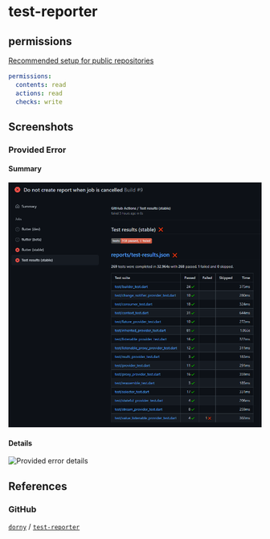 # test-reporter

## permissions

[Recommended setup for public repositories](https://github.com/dorny/test-reporter?tab=readme-ov-file#recommended-setup-for-public-repositories)

```yaml
permissions:
  contents: read
  actions: read
  checks: write
```

## Screenshots

### Provided Error

#### Summary

![Provided error summary](../../../assets/img/dorny/test-reporter/provided-error-summary.png)

#### Details

![Provided error details](../../../assets/dorny/img/test-reporter/provided-error-details.png)

## References

### GitHub

[`dorny`](https://github.com/dorny) / [`test-reporter`](https://github.com/dorny/test-reporter)
